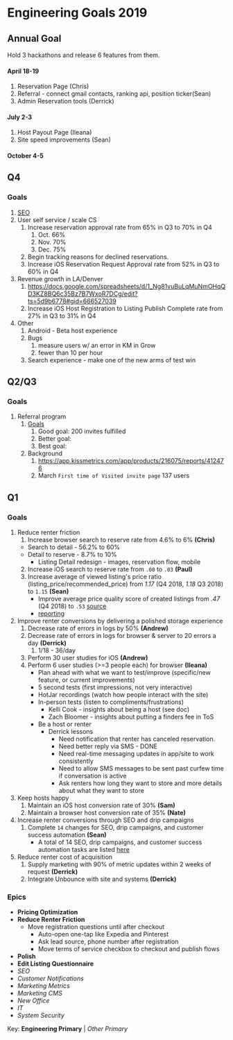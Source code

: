 <!-- TITLE: 2019 -->
<!-- SUBTITLE: A quick summary of 2019 -->

# Engineering Goals 2019
## Annual Goal
Hold 3 hackathons and release 6 features from them.
#### April 18-19
1. Reservation Page (Chris)
2. Referral - connect gmail contacts, ranking api, position ticker(Sean)
3. Admin Reservation tools (Derrick)
#### July 2-3
1. Host Payout Page (Ileana)
2. Site speed improvements (Sean)
#### October 4-5
## Q4
### Goals
1. [SEO](https://docs.google.com/document/d/1tqwx4QG0SMv3fcWsfUhQkE7NUAhLY6omfYaN-xiXCmI/edit#)
1. User self service / scale CS
	1. Increase reservation approval rate from 65% in Q3 to 70% in Q4
		1. Oct. 66%
		2. Nov. 70%
		3. Dec. 75%
	1. Begin tracking reasons for declined reservations.
	2. Increase iOS Reservation Request Approval rate from 52% in Q3 to 60% in Q4
1. Revenue growth in LA/Denver
	1. https://docs.google.com/spreadsheets/d/1_Ng81vuBuLqMuNmOHqQD3KZ8BQ6c35Bz7B7WxoR7DCg/edit?ts=5d9b6778#gid=666527039
	2. Increase iOS Host Registration to Listing Publish Complete rate from 27% in Q3 to 31% in Q4
1. Other
	1. Android - Beta host experience
	2. Bugs
		1. measure users w/ an error in KM in Grow
		1. fewer than 10 per hour
	3. Search experience - make one of the new arms of test win
## Q2/Q3
### Goals
1. Referral program
	1. [Goals](https://docs.google.com/spreadsheets/d/1QpsBliiaEsHIlHAcriL9H49ffkKIcJnI1kvkNRHw6pQ/edit#gid=0)
		1. Good goal: 200 invites fulfilled
		1. Better goal:
		1. Best goal:
	2. Background
		 1. https://app.kissmetrics.com/app/products/216075/reports/412476
		2. March `First time of Visited invite page` 137 users
## Q1
### Goals
1. Reduce renter friction
	1. Increase browser search to reserve rate from 4.6% to 6% **(Chris)**
	  * Search to detail - 56.2% to 60%
	  * Detail to reserve - 8.7% to 10%
		* Listing Detail redesign - images, reservation flow, mobile
	2. Increase iOS search to reserve rate from `.00` to `.03` **(Paul)**
	3. Increase average of viewed listing's price ratio (listing_price/recommended_price) from  _1.17_ (Q4 2018, _1.18_ Q3 2018) to `1.15`  **(Sean)**
		* Improve average price quality score of created listings from _.47_ (Q4 2018) to `.53` [source](https://docs.google.com/spreadsheets/d/12Ce6YQ6t0uhWa688gqFsELlmNLpwMRgtApc1fvctBOY/edit#gid=1491713362)
		* [reporting](https://docs.google.com/spreadsheets/d/1kejG-GbeqEnzoSVvmgyqIKBovhY0Ea2rSal56HWrIQM/edit?usp=sharing)
1. Improve renter conversions by delivering a polished storage experience
	1. Decrease rate of errors in logs by 50% **(Andrew)**
	1. Decrease rate of errors in logs for browser & server to 20 errors a day **(Derrick)**
		1. 1/18 - 36/day
	1. Perform 30 user studies for iOS **(Andrew)**
	1. Perform 6 user studies (>=3 people each) for browser **(Ileana)**
		* Plan ahead with what we want to test/improve (specific/new feature, or current improvements)
		* 5 second tests (first impressions, not very interactive)
		* HotJar recordings (watch how people interact with the site)
		* In-person tests (listen to compliments/frustrations)
			* Kelli Cook - insights about being a host (see doc)
			* Zach Bloomer - insights about putting a finders fee in ToS
		* Be a host or renter
			* Derrick lessons
				* Need notification that renter has canceled reservation.
				* Need better reply via SMS - DONE
				* Need real-time messaging updates in app/site to work consistently
				* Need to allow SMS messages to be sent past curfew time if conversation is active
				* Ask renters how long they want to store and more details about what they want to store
1. Keep hosts happy
	1. Maintain an iOS host conversion rate of 30% **(Sam)**
	2. Maintain a browser host conversion rate of 35% **(Nate)**
1. Increase renter conversions through SEO and drip campaigns
	1. Complete `14` changes for SEO, drip campaigns, and customer success automation **(Sean)**
		* A total of 14 SEO, drip campaigns, and customer success automation tasks are listed [here](https://docs.google.com/spreadsheets/d/1ul9Dg-OwZLSoY8yq_YoM2uIwTODechBDjYS-jcUSUTo/edit#gid=1191017650)
1. Reduce renter cost of acquisition
	1. Supply marketing with 90% of metric updates within 2 weeks of request **(Derrick)**
	2. Integrate Unbounce with site and systems **(Derrick)**

### Epics
* **Pricing Optimization**
* **Reduce Renter Friction**
	* Move registration questions until after checkout
		* Auto-open one-tap like Expedia and Pinterest
		* Ask lead source, phone number after registration
		* Move terms of service checkbox to checkout and publish flows
* **Polish**
* **Edit Listing Questionnaire**
* _SEO_
* _Customer Notifications_
* _Marketing Metrics_
* _Marketing CMS_
* _New Office_
* _IT_
* _System Security_

Key: **Engineering Primary** | _Other Primary_
